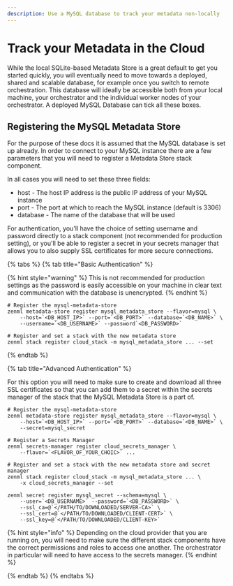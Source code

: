 ```yaml
---
description: Use a MySQL database to track your metadata non-locally 
---
```


# Track your Metadata in the Cloud

While the local SQLite-based Metadata Store is a great default to get you 
started quickly, you will eventually need to move towards a deployed, shared 
and scalable database, for example once you switch to remote orchestration. 
This database will ideally be accessible both from your local machine, your 
orchestrator and the individual worker nodes of your orchestrator. 
A deployed MySQL Database can tick all these boxes. 

## Registering the MySQL Metadata Store

For the purpose of these docs it is assumed that the MySQL database is set up 
already. In order to connect to your MySQL instance there are a few parameters
that you will need to register a Metadata Store stack component.

In all cases you will need to set these three fields:

* host - The host IP address is the public IP address of your MySQL instance
* port - The port at which to reach the MySQL instance (default is 3306)
* database - The name of the database that will be used

For authentication, you'll have the choice of setting username and password 
directly to a stack component (not recommended for production setting), or 
you'll be able to register a secret in your secrets manager that allows you to 
also supply SSL certificates for more secure connections.

{% tabs %}
{% tab title="Basic Authentication" %}

{% hint style="warning" %}
This is not recommended for production settings as the password is easily 
accessible on your machine in clear text and communication with the database 
is unencrypted.
{% endhint %}

```shell
# Register the mysql-metadata-store
zenml metadata-store register mysql_metadata_store --flavor=mysql \ 
    --host=`<DB_HOST_IP>` --port=`<DB_PORT>` --database=`<DB_NAME>` \
    --username=`<DB_USERNAME>` --password`<DB_PASSWORD>`

# Register and set a stack with the new metadata store
zenml stack register cloud_stack -m mysql_metadata_store ... --set
```
{% endtab %}

{% tab title="Advanced Authentication" %}

For this option you will need to make sure to create and download all three
SSL certificates so that you can add them to a secret within the secrets 
manager of the stack that the MySQL Metadata Store is a part of.

```shell
# Register the mysql-metadata-store
zenml metadata-store register mysql_metadata_store --flavor=mysql \
    --host=`<DB_HOST_IP>` --port=`<DB_PORT>` --database=`<DB_NAME>` \
    --secret=mysql_secret

# Register a Secrets Manager
zenml secrets-manager register cloud_secrets_manager \
    --flavor=`<FLAVOR_OF_YOUR_CHOIC>` ...
    
# Register and set a stack with the new metadata store and secret manager
zenml stack register cloud_stack -m mysql_metadata_store ... \
    -x cloud_secrets_manager --set
    
zenml secret register mysql_secret --schema=mysql \ 
    --user=`<DB_USERNAME>` --password=`<DB_PASSWORD>` \
    --ssl_ca=@`</PATH/TO/DOWNLOADED/SERVER-CA>` \
    --ssl_cert=@`</PATH/TO/DOWNLOADED/CLIENT-CERT>` \
    --ssl_key=@`</PATH/TO/DOWNLOADED/CLIENT-KEY>`
```

{% hint style="info" %}
Depending on the cloud provider that you are running on, you will need to make 
sure the different stack components have the correct permissions and roles to 
access one another. The orchestrator in particular will need to have access to
the secrets manager.
{% endhint %}

{% endtab %}
{% endtabs %}

